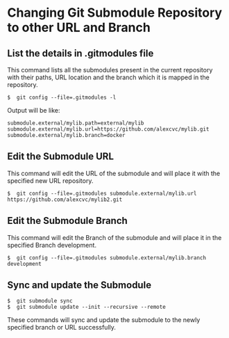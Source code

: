 # Changing Git Submodule Repository to other URL and Branch

## List the details in .gitmodules file

This command lists all the submodules present in the current repository with their paths, URL location and the branch which it is mapped in the repository.

```shell
$  git config --file=.gitmodules -l
```

Output will be like:

```shell
submodule.external/mylib.path=external/mylib
submodule.external/mylib.url=https://github.com/alexcvc/mylib.git
submodule.external/mylib.branch=docker
```

## Edit the Submodule URL

This command will edit the URL of the submodule and will place it with the specified new URL repository.

```shell
$  git config --file=.gitmodules submodule.external/mylib.url https://github.com/alexcvc/mylib2.git
```

## Edit the Submodule Branch

This command will edit the Branch of the submodule and will place it in the specified Branch development.

```shell
$  git config --file=.gitmodules submodule.external/mylib.branch development
```

## Sync and update the Submodule

```shell
$  git submodule sync
$  git submodule update --init --recursive --remote
```

These commands will sync and update the submodule to the newly specified branch or URL successfully.
